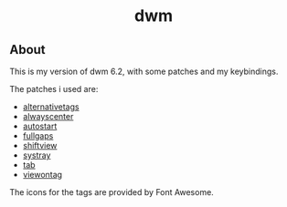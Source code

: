<h1 align="center">dwm</h1>

## About

This is my version of dwm 6.2, with some patches and my keybindings.

The patches i used are:

* [alternativetags](https://dwm.suckless.org/patches/alternativetags/)
* [alwayscenter](https://dwm.suckless.org/patches/alwayscenter/)
* [autostart](https://dwm.suckless.org/patches/autostart/)
* [fullgaps](https://dwm.suckless.org/patches/fullgaps/)
* [shiftview](https://lists.suckless.org/dev/1104/7590.html)
* [systray](https://dwm.suckless.org/patches/systray/)
* [tab](https://dwm.suckless.org/patches/tab/)
* [viewontag](https://dwm.suckless.org/patches/viewontag/)

The icons for the tags are provided by Font Awesome.